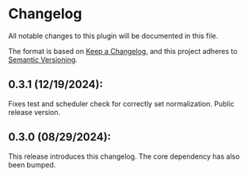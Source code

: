 # Changelog

All notable changes to this plugin will be documented in this file.

The format is based on [Keep a Changelog](https://keepachangelog.com/en/1.0.0/),
and this project adheres to [Semantic Versioning](https://semver.org/spec/v2.0.0.html).

## 0.3.1 (12/19/2024):
Fixes test and scheduler check for correctly set normalization. Public release version.

## 0.3.0 (08/29/2024):
This release introduces this changelog. The core dependency has also been bumped.
